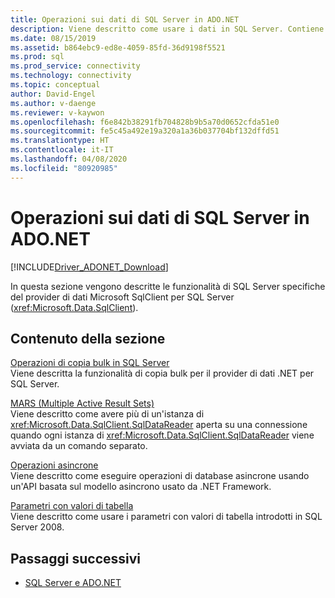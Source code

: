 ```yaml
---
title: Operazioni sui dati di SQL Server in ADO.NET
description: Viene descritto come usare i dati in SQL Server. Contiene sezioni sulle operazioni di copia bulk, MARS, le operazioni asincrone e i parametri con valori di tabella.
ms.date: 08/15/2019
ms.assetid: b864ebc9-ed8e-4059-85fd-36d9198f5521
ms.prod: sql
ms.prod_service: connectivity
ms.technology: connectivity
ms.topic: conceptual
author: David-Engel
ms.author: v-daenge
ms.reviewer: v-kaywon
ms.openlocfilehash: f6e842b38291fb704828b9b5a70d0652cfda51e0
ms.sourcegitcommit: fe5c45a492e19a320a1a36b037704bf132dffd51
ms.translationtype: HT
ms.contentlocale: it-IT
ms.lasthandoff: 04/08/2020
ms.locfileid: "80920985"
---
```

# <a name="sql-server-data-operations-in-adonet"></a>Operazioni sui dati di SQL Server in ADO.NET

[!INCLUDE[Driver_ADONET_Download](../../../includes/driver_adonet_download.md)]

In questa sezione vengono descritte le funzionalità di SQL Server specifiche del provider di dati Microsoft SqlClient per SQL Server (<xref:Microsoft.Data.SqlClient>).  
  
## <a name="in-this-section"></a>Contenuto della sezione  
[Operazioni di copia bulk in SQL Server](bulk-copy-operations-sql-server.md)  
Viene descritta la funzionalità di copia bulk per il provider di dati .NET per SQL Server.  
  
[MARS (Multiple Active Result Sets)](multiple-active-result-sets-mars.md)  
Viene descritto come avere più di un'istanza di <xref:Microsoft.Data.SqlClient.SqlDataReader> aperta su una connessione quando ogni istanza di <xref:Microsoft.Data.SqlClient.SqlDataReader> viene avviata da un comando separato.  
  
[Operazioni asincrone](asynchronous-operations.md)  
Viene descritto come eseguire operazioni di database asincrone usando un'API basata sul modello asincrono usato da .NET Framework.  
  
[Parametri con valori di tabella](table-valued-parameters.md)  
Viene descritto come usare i parametri con valori di tabella introdotti in SQL Server 2008.  
  
## <a name="next-steps"></a>Passaggi successivi
- [SQL Server e ADO.NET](index.md)
